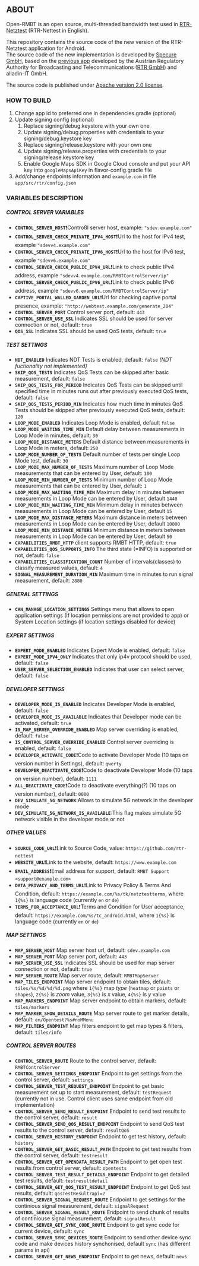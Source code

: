## ABOUT

Open-RMBT is an open source, multi-threaded bandwidth test used in [RTR-Netztest](https://www.netztest.at/de/) (RTR-Nettest in English).</p>
This repository contains the source code of the new version of the RTR-Netztest application for Android.</br> The source code of the new implementation is developed by [Specure GmbH](https://martes-specure.com/), based on the [previous app](https://github.com/rtr-nettest/open-rmbt) developed by the Austrian Regulatory Authority for Broadcasting and Telecommunications ([RTR GmbH](https://www.rtr.at/)) and alladin-IT GmbH.</p>
The source code is published under [Apache version 2.0 license](https://github.com/rtr-nettest/open-rmbt-android/blob/master/LICENSE).

### HOW TO BUILD

1. Change app id to preferred one in dependencies.gradle (optional)
2. Update signing config (optional)
	1. Replace signing/debug.keystore with your own one
	2. Update signing/debug.properties with credentials to your signing/debug.keystore key
	3. Replace signing/release.keystore with your own one
	4. Update signing/release.properties with credentials to your signing/release.keystore key
	5. Enable Google Maps SDK in Google Cloud console and put your API key into `googleMapsApiKey` in flavor-config.gradle file
3. Add/change endpoints information and `example.com` in file `app/src/rtr/config.json` 

### VARIABLES DESCRIPTION
##### CONTROL SERVER VARIABLES
- __`CONTROL_SERVER_HOST`__:exclamation:Controßl server host, example: `"sdev.example.com"`
- __`CONTROL_SERVER_CHECK_PRIVATE_IPV4_HOST`__:exclamation:Url to the host for IPv4 test, example `"sdevv4.example.com"`
- __`CONTROL_SERVER_CHECK_PRIVATE_IPV6_HOST`__:exclamation:Url to the host for IPv6 test, example `"sdevv6.example.com"`
- __`CONTROL_SERVER_CHECK_PUBLIC_IPV4_URL`__:exclamation:Link to check public IPv4 address, example `"sdevv4.example.com/RMBTControlServer/ip"`
- __`CONTROL_SERVER_CHECK_PUBLIC_IPV6_URL`__:exclamation:Link to check public IPv6 address, example `"sdevv6.example.com/RMBTControlServer/ip"`
- __`CAPTIVE_PORTAL_WALLED_GARDEN_URL`__:exclamation:Url for checking captive portal presence, example: `"http://webtest.example.com/generate_204"`
- __`CONTROL_SERVER_PORT`__ Control server port, default: `443`
- __`CONTROL_SERVER_USE_SSL`__ Indicates SSL should be used for server connection or not, default: `true`
- __`QOS_SSL`__ Indicates SSL should be used QoS tests, default: `true`

##### TEST SETTINGS
- __`NDT_ENABLED`__ Indicates NDT Tests is enabled, default: `false` _(NDT fuctionality not implemented)_
- __`SKIP_QOS_TESTS`__ Indicates QoS Tests can be skipped after basic measurement, default: `false`
- __`SKIP_QOS_TESTS_FOR_PERIOD`__ Indicates QoS Tests can be skipped until specified time in minutes runs out after previously executed QoS tests, default: `false`
- __`SKIP_QOS_TESTS_PERIOD_MIN`__ Indicates how much time in minutes QoS Tests should be skipped after previously executed QoS tests, default: `120`
- __`LOOP_MODE_ENABLED`__ Indicates Loop Mode is enabled, default `false`
- __`LOOP_MODE_WAITING_TIME_MIN`__ Default delay between measurements in Loop Mode in minutes, default: `30`
- __`LOOP_MODE_DISTANCE_METERS`__ Default distance between measurements in Loop Mode in meters, default: `250`
- __`LOOP_MODE_NUMBER_OF_TESTS`__ Default number of tests per single Loop Mode test, default: `30`
- __`LOOP_MODE_MAX_NUMBER_OF_TESTS`__ Maximum number of Loop Mode measurements that can be entered by User, default: `100`
- __`LOOP_MODE_MIN_NUMBER_OF_TESTS`__ Minimum number of Loop Mode measurements that can be entered by User, default: `1`
- __`LOOP_MODE_MAX_WAITING_TIME_MIN`__ Maximum delay in minutes between measurements in Loop Mode can be entered by User, default `1440`
- __`LOOP_MODE_MIN_WAITING_TIME_MIN`__ Minimum delay in minutes between measurements in Loop Mode can be entered by User, default `15`
- __`LOOP_MODE_MAX_DISTANCE_METERS`__ Maximum distance in meters between measurements in Loop Mode can be entered by User, default `10000`
- __`LOOP_MODE_MIN_DISTANCE_METERS`__ Minimum distance in meters between measurements in Loop Mode can be entered by User, default `50`
- __`CAPABILITIES_RMBT_HTTP`__ client supports RMBT HTTP, default: `true`
- __`CAPABILITIES_QOS_SUPPORTS_INFO`__ The third state (=INFO) is supported or not, default: `false`
- __`CAPABILITIES_CLASSIFICATION_COUNT`__ Number of intervals(classes) to classify measured values, default: `4`
- __`SIGNAL_MEASUREMENT_DURATION_MIN`__ Maximum time in minutes to run signal measurement, default: `2880`

##### GENERAL SETTINGS
- __`CAN_MANAGE_LOCATION_SETTINGS`__ Settings menu that allows to open application settings (If location permissions are not provided to app) or System Location settings (if location settings disabled for device)

##### EXPERT SETTINGS
- __`EXPERT_MODE_ENABLED`__ Indicates Expert Mode is enabled, default: `false`
- __`EXPERT_MODE_IPV4_ONLY`__ Indicates that only ip4v protocol should be used, default: `false`
- __`USER_SERVER_SELECTION_ENABLED`__ Indicates that user can select server, default: `false`

##### DEVELOPER SETTINGS
- __`DEVELOPER_MODE_IS_ENABLED`__ Indicates Developer Mode is enabled, default: `false`
- __`DEVELOPER_MODE_IS_AVAILABLE`__ Indicates that Developer mode can be activated, default: `true`
- __`IS_MAP_SERVER_OVERRIDE_ENABLED`__ Map server overriding is enabled, default: `false`
- __`IS_CONTROL_SERVER_OVERRIDE_ENABLED`__ Control server overriding is enabled, default: `false`
- __`DEVELOPER_ACTIVATE_CODE`__:exclamation:Code to activate Developer Mode (10 taps on version number in Settings), default: `qwerty`
- __`DEVELOPER_DEACTIVATE_CODE`__:exclamation:Code to deactivate Developer Mode (10 taps on version number), default: `1111`
- __`ALL_DEACTIVATE_CODE`__:exclamation:Code to deactivate everything(?) (10 taps on version number), default: `0000`
- __`DEV_SIMULATE_5G_NETWORK`__:Allows to simulate 5G network in the developer mode
- __`DEV_SIMULATE_5G_NETWORK_IS_AVAILABLE`__:This flag makes simulate 5G network visible in the developer mode or not

##### OTHER VALUES
- __`SOURCE_CODE_URL`__:exclamation:Link to Source Code, value: `https://github.com/rtr-nettest`
- __`WEBSITE_URL`__:exclamation:Link to the website, default: `https://www.example.com`
- __`EMAIL_ADDRESS`__:exclamation:Email address for support, default: `RMBT Support <support@example.com>`
- __`DATA_PRIVACY_AND_TERMS_URL`__:exclamation:Link to Privacy Policy & Terms And Condition, default: `https://example.com/%s/tk/netztestterms`, where `1{%s}` is language code (currently `en` or `de`)
- __`TERMS_FOR_ACCEPTANCE_URL`__:exclamation:Terms and Condition for User acceptance, default: `https://example.com/%s/tc_android.html`, where `1{%s}` is language code (currently `en` or `de`)

##### MAP SETTINGS
- __`MAP_SERVER_HOST`__ Map server host url, default: `sdev.example.com`
- __`MAP_SERVER_PORT`__ Map server port, default: `443`
- __`MAP_SERVER_USE_SSL`__ Indicates SSL should be used for map server connection or not, default: `true`
- __`MAP_SERVER_ROUTE`__ Map server route, default: `RMBTMapServer` 
- __`MAP_TILES_ENDPOINT`__ Map server endpoint to obtain tiles, default: `tiles/%s/%d/%d/%d.png` where `1{%s}` map _type_ (`heatmap` or `points` or `shapes`), `2{%s}` is _zoom_ value, `3{%s}` is _x_ value, `4{%s}` is _y_ value
- __`MAP_MARKERS_ENDPOINT`__ Map server endpoint to obtain markers, default: `tiles/markers`
- __`MAP_MARKER_SHOW_DETAILS_ROUTE`__ Map server route to get marker details, default: `en/Opentest?%s#noMMenu`
- __`MAP_FILTERS_ENDPOINT`__ Map filters endpoint to get map types & filters, default: `tiles/info`

##### CONTROL SERVER ROUTES
- __`CONTROL_SERVER_ROUTE`__ Route to the control server, default:  `RMBTControlServer`
- __`CONTROL_SERVER_SETTINGS_ENDPOINT`__  Endpoint to get settings from the control server, default: `settings`
- __`CONTROL_SERVER_TEST_REQUEST_ENDPOINT`__ Endpoint to get basic measurement set up to start measurement, default: `testRequest` (currently not in use. Control client uses same endpoint from old implementation)
- __`CONTROL_SERVER_SEND_RESULT_ENDPOINT`__ Endpoint to send test results to the control server, default: `result`
- __`CONTROL_SERVER_SEND_QOS_RESULT_ENDPOINT`__ Endpoint to send QoS test results to the control server, default: `resultQoS`
- __`CONTROL_SERVER_HISTORY_ENDPOINT`__ Endpoint to get test history, default: `history`
- __`CONTROL_SERVER_GET_BASIC_RESULT_PATH`__ Endpoint to get test results from the control server, default: `testresult`
- __`CONTROL_SERVER_GET_OPENDATA_RESULT_PATH`__ Endpoint to get open test results from control server, default: `opentests`
- __`CONTROL_SERVER_TEST_RESULT_DETAILS_ENDPOINT`__ Endpoint to get detailed test results, default: `testresultdetail`
- __`CONTROL_SERVER_GET_QOS_TEST_RESULT_ENDPOINT`__ Endpoint to get QoS test results, default: `qosTestResult?api=2`
- __`CONTROL_SERVER_SIGNAL_REQUEST_ROUTE`__ Endpoint to get settings for the continious signal measurement, default: `signalRequest`
- __`CONTROL_SERVER_SIGNAL_RESULT_ROUTE`__ Endpoint to send chunk of results of continiouse signal measurement, default: `signalResult`
- __`CONTROL_SERVER_GET_SYNC_CODE_ROUTE`__ Endpoint to get sync code for current device, default: `sync`
- __`CONTROL_SERVER_SYNC_DEVICES_ROUTE`__ Endpoint to send other device sync code and make devices history synchonised, default `sync` (has different params in api)
- __`CONTROL_SERVER_GET_NEWS_ENDPOINT`__ Endpoint to get news, default: `news`